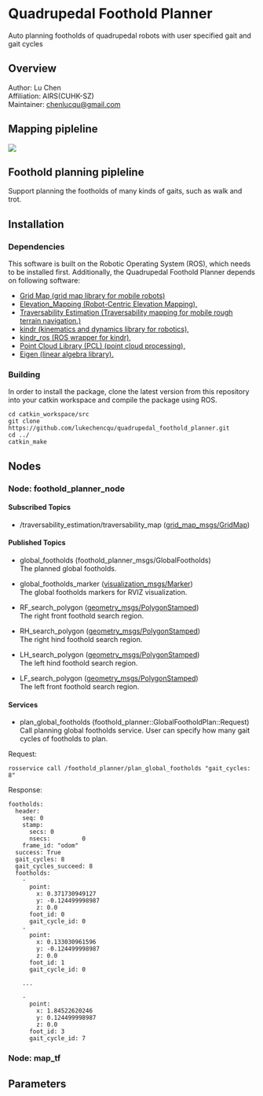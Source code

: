 # Quadrupedal Foothold Planner
Auto planning footholds of quadrupedal robots with user specified gait and gait cycles

## Overview

Author: Lu Chen<br>
Affiliation: AIRS(CUHK-SZ)<br>
Maintainer: chenlucqu@gmail.com<br>


## Mapping pipleline
![](https://github.com/lukechencqu/quadrupedal_foothold_planner/raw/master/materials/建图方案.jpg)

## Foothold planning pipleline
Support planning the footholds of many kinds of gaits, such as walk and trot.




## Installation
### Dependencies

This software is built on the Robotic Operating System (ROS), which needs to be installed first. Additionally, the Quadrupedal Foothold Planner depends on following software:

* [Grid Map (grid map library for mobile robots)](https://github.com/anybotics/grid_map)<br>
* [Elevation_Mapping (Robot-Centric Elevation Mapping),](https://github.com/ANYbotics/elevation_mapping#citing)<br>
* [Traversability Estimation (Traversability mapping for mobile rough terrain navigation.)](https://github.com/leggedrobotics/traversability_estimation)<br>
* [kindr (kinematics and dynamics library for robotics),](http://github.com/anybotics/kindr)<br>
* [kindr_ros (ROS wrapper for kindr),](https://github.com/anybotics/kindr_ros)<br>
* [Point Cloud Library (PCL) (point cloud processing),](http://pointclouds.org/)<br>
* [Eigen (linear algebra library).](http://eigen.tuxfamily.org/)<br>

### Building

In order to install the package, clone the latest version from this repository into your catkin workspace and compile the package using ROS.
```
cd catkin_workspace/src
git clone https://github.com/lukechencqu/quadrupedal_foothold_planner.git
cd ../
catkin_make
```
## Nodes
### Node: foothold_planner_node
#### Subscribed Topics
* /traversability_estimation/traversability_map ([grid_map_msgs/GridMap](https://github.com/anybotics/grid_map/blob/master/grid_map_msgs/msg/GridMap.msg))<br>
#### Published Topics
* global_footholds (foothold_planner_msgs/GlobalFootholds)<br>
The planned global footholds.

* global_footholds_marker ([visualization_msgs/Marker](http://docs.ros.org/api/visualization_msgs/html/msg/Marker.html))<br>
The global footholds markers for RVIZ visualization.

* RF_search_polygon ([geometry_msgs/PolygonStamped](http://docs.ros.org/api/geometry_msgs/html/msg/PolygonStamped.html))<br>
The right front foothold search region.

* RH_search_polygon ([geometry_msgs/PolygonStamped](http://docs.ros.org/api/geometry_msgs/html/msg/PolygonStamped.html))<br>
The right hind foothold search region.

* LH_search_polygon ([geometry_msgs/PolygonStamped](http://docs.ros.org/api/geometry_msgs/html/msg/PolygonStamped.html))<br>
The left hind foothold search region.

* LF_search_polygon ([geometry_msgs/PolygonStamped](http://docs.ros.org/api/geometry_msgs/html/msg/PolygonStamped.html))<br>
The left front foothold search region.

#### Services
* plan_global_footholds (foothold_planner::GlobalFootholdPlan::Request)
Call planning global footholds service. User can specify how many gait cycles of footholds to plan.<br>

Request:
```
rosservice call /foothold_planner/plan_global_footholds "gait_cycles: 8"
```
Response:
```
footholds: 
  header: 
    seq: 0
    stamp: 
      secs: 0
      nsecs:         0
    frame_id: "odom"
  success: True
  gait_cycles: 8
  gait_cycles_succeed: 8
  footholds: 
    - 
      point: 
        x: 0.371730949127
        y: -0.124499998987
        z: 0.0
      foot_id: 0
      gait_cycle_id: 0
    - 
      point: 
        x: 0.133030961596
        y: -0.124499998987
        z: 0.0
      foot_id: 1
      gait_cycle_id: 0
      
    ...
      
    - 
      point: 
        x: 1.84522620246
        y: 0.124499998987
        z: 0.0
      foot_id: 3
      gait_cycle_id: 7
```
### Node: map_tf

## Parameters
